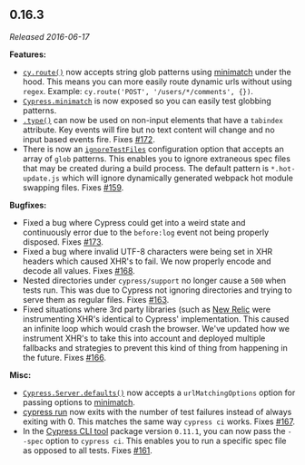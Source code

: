 ## 0.16.3

_Released 2016-06-17_

**Features:**

- [`cy.route()`](/api/commands/route) now accepts string glob patterns using
  [minimatch](https://github.com/isaacs/minimatch) under the hood. This means
  you can more easily route dynamic urls without using `regex`. Example:
  `cy.route('POST', '/users/*/comments', {})`.
- [`Cypress.minimatch`](/api/utilities/minimatch) is now exposed so you can
  easily test globbing patterns.
- [`.type()`](/api/commands/type) can now be used on non-input elements that
  have a `tabindex` attribute. Key events will fire but no text content will
  change and no input based events fire. Fixes
  [#172](https://github.com/cypress-io/cypress/issues/172).
- There is now an [`ignoreTestFiles`](/guides/references/configuration)
  configuration option that accepts an array of `glob` patterns. This enables
  you to ignore extraneous spec files that may be created during a build
  process. The default pattern is `*.hot-update.js` which will ignore
  dynamically generated webpack hot module swapping files. Fixes
  [#159](https://github.com/cypress-io/cypress/issues/159).

**Bugfixes:**

- Fixed a bug where Cypress could get into a weird state and continuously error
  due to the `before:log` event not being properly disposed. Fixes
  [#173](https://github.com/cypress-io/cypress/issues/173).
- Fixed a bug where invalid UTF-8 characters were being set in XHR headers which
  caused XHR's to fail. We now properly encode and decode all values. Fixes
  [#168](https://github.com/cypress-io/cypress/issues/168).
- Nested directories under `cypress/support` no longer cause a `500` when tests
  run. This was due to Cypress not ignoring directories and trying to serve them
  as regular files. Fixes
  [#163](https://github.com/cypress-io/cypress/issues/163).
- Fixed situations where 3rd party libraries (such as
  [New Relic](https://newrelic.com/) were instrumenting XHR's identical to
  Cypress' implementation. This caused an infinite loop which would crash the
  browser. We've updated how we instrument XHR's to take this into account and
  deployed multiple fallbacks and strategies to prevent this kind of thing from
  happening in the future. Fixes
  [#166](https://github.com/cypress-io/cypress/issues/166).

**Misc:**

- [`Cypress.Server.defaults()`](/api/cypress-api/cypress-server) now accepts a
  `urlMatchingOptions` option for passing options to
  [minimatch](https://github.com/isaacs/minimatch).
- [cypress run](/guides/guides/command-line#cypress-run) now exits with the
  number of test failures instead of always exiting with 0. This matches the
  same way `cypress ci` works. Fixes
  [#167](https://github.com/cypress-io/cypress/issues/167).
- In the [Cypress CLI tool](/guides/guides/command-line) package version
  `0.11.1`, you can now pass the `--spec` option to `cypress ci`. This enables
  you to run a specific spec file as opposed to all tests. Fixes
  [#161](https://github.com/cypress-io/cypress/issues/161).

